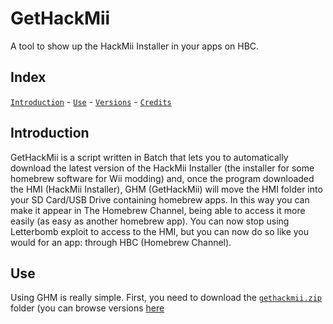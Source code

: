 # GetHackMii
A tool to show up the HackMii Installer in your apps on HBC.

## Index
[`Introduction`](https://github.com/franzageek/GetHackMii/master/README.md#introduction) - [`Use`](https://github.com/franzageek/GetHackMii/master/README.md#use) - [`Versions`](https://github.com/franzageek/GetHackMii/master/README.md#versions) - [`Credits`](https://github.com/franzageek/GetHackMii/master/README.md#credits)

## Introduction
GetHackMii is a script written in Batch that lets you to automatically download the latest version of the HackMii Installer (the installer for some homebrew software for Wii modding) and, once the program downloaded the HMI (HackMii Installer), GHM (GetHackMii) will move the HMI folder into your SD Card/USB Drive containing homebrew apps. In this way you can make it appear in The Homebrew Channel, being able to access it more easily (as easy as another homebrew app). 
You can now stop using Letterbomb exploit to access to the HMI, but you can now do so like you would for an app: through HBC (Homebrew Channel).

## Use
Using GHM is really simple.
First, you need to download the [`gethackmii.zip`](https://github.com/franzageek/GetHackMii/releases/download/v0.1.2-beta/gethackmii_v0.1.2.zip) folder (you can browse versions [here](https://github.com/franzageek/GetHackMii/releases/)

